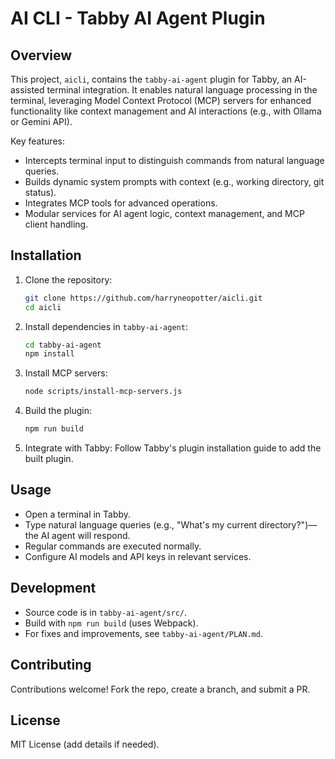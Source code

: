 # AI CLI - Tabby AI Agent Plugin

## Overview

This project, `aicli`, contains the `tabby-ai-agent` plugin for Tabby, an AI-assisted terminal integration. It enables natural language processing in the terminal, leveraging Model Context Protocol (MCP) servers for enhanced functionality like context management and AI interactions (e.g., with Ollama or Gemini API).

Key features:
- Intercepts terminal input to distinguish commands from natural language queries.
- Builds dynamic system prompts with context (e.g., working directory, git status).
- Integrates MCP tools for advanced operations.
- Modular services for AI agent logic, context management, and MCP client handling.

## Installation

1. Clone the repository:
   ```bash
   git clone https://github.com/harryneopotter/aicli.git
   cd aicli
   ```

2. Install dependencies in `tabby-ai-agent`:
   ```bash
   cd tabby-ai-agent
   npm install
   ```

3. Install MCP servers:
   ```bash
   node scripts/install-mcp-servers.js
   ```

4. Build the plugin:
   ```bash
   npm run build
   ```

5. Integrate with Tabby: Follow Tabby's plugin installation guide to add the built plugin.

## Usage

- Open a terminal in Tabby.
- Type natural language queries (e.g., "What's my current directory?")—the AI agent will respond.
- Regular commands are executed normally.
- Configure AI models and API keys in relevant services.

## Development

- Source code is in `tabby-ai-agent/src/`.
- Build with `npm run build` (uses Webpack).
- For fixes and improvements, see `tabby-ai-agent/PLAN.md`.

## Contributing

Contributions welcome! Fork the repo, create a branch, and submit a PR.

## License

MIT License (add details if needed).